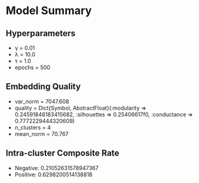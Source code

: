 # Model Summary

## Hyperparameters

- γ = 0.01
- λ = 10.0
- τ = 1.0
- epochs = 500

## Embedding Quality

- var_norm = 7047.608
- quality = Dict{Symbol, AbstractFloat}(:modularity => 0.24591848183415682, :silhouettes => 0.25406617f0, :conductance => 0.7772229444320609)
- n_clusters = 4
- mean_norm = 70.767

## Intra-cluster Composite Rate

- Negative: 0.21052631578947367
- Positive: 0.6298200514138818
